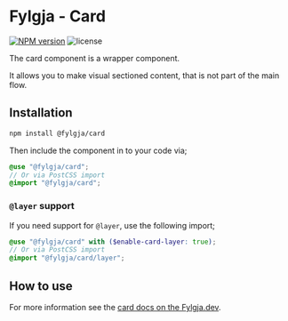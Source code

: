 # Fylgja - Card

[![NPM version](https://img.shields.io/npm/v/@fylgja/card)](https://www.npmjs.org/package/@fylgja/card)
![license](https://img.shields.io/github/license/fylgja/fylgja)

The card component is a wrapper component.

It allows you to make visual sectioned content,
that is not part of the main flow.

## Installation

```bash
npm install @fylgja/card
```

Then include the component in to your code via;

```scss
@use "@fylgja/card";
// Or via PostCSS import
@import "@fylgja/card";
```

### `@layer` support

If you need support for `@layer`,
use the following import;

```scss
@use "@fylgja/card" with ($enable-card-layer: true);
// Or via PostCSS import
@import "@fylgja/card/layer";
```

## How to use

For more information see the [card docs on the Fylgja.dev](https://fylgja.dev/components/card/).
